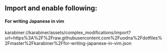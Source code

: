## Import and enable following:

#### For writing Japanese in vim

karabiner://karabiner/assets/complex_modifications/import?url=https%3A%2F%2Fraw.githubusercontent.com%2Fuodna%2Fdotfiles%2Fmaster%2Fkarabiner%2Ffor-writing-japanese-in-vim.json
